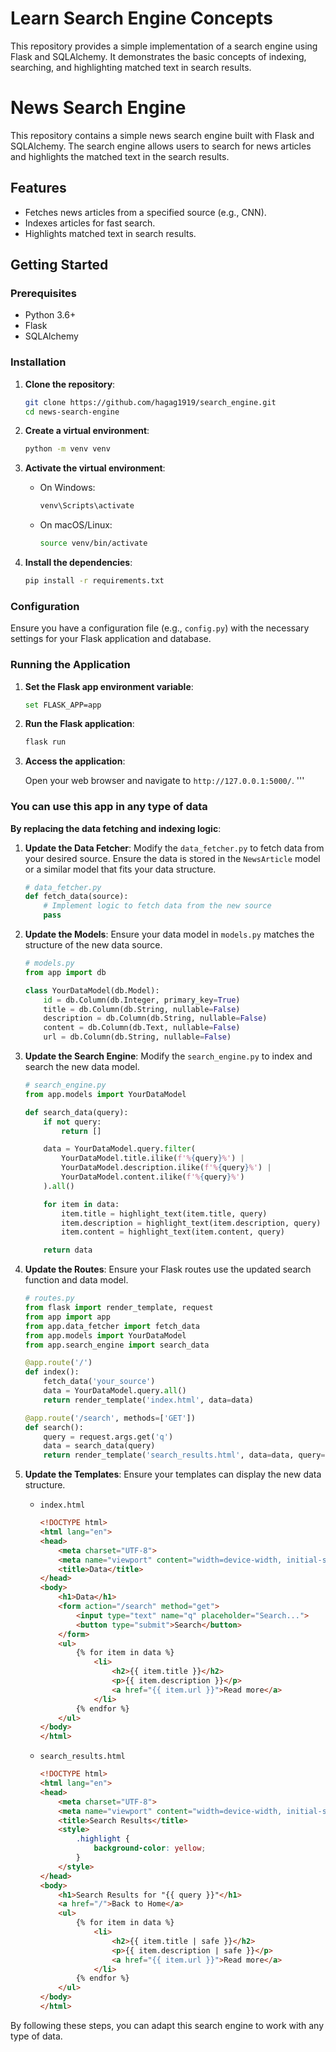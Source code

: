 
# Learn Search Engine Concepts

This repository provides a simple implementation of a search engine using Flask and SQLAlchemy. It demonstrates the basic concepts of indexing, searching, and highlighting matched text in search results.

# News Search Engine

This repository contains a simple news search engine built with Flask and SQLAlchemy. The search engine allows users to search for news articles and highlights the matched text in the search results.

## Features

- Fetches news articles from a specified source (e.g., CNN).
- Indexes articles for fast search.
- Highlights matched text in search results.

## Getting Started

### Prerequisites

- Python 3.6+
- Flask
- SQLAlchemy

### Installation

1. **Clone the repository**:

    ```sh
    git clone https://github.com/hagag1919/search_engine.git
    cd news-search-engine
    ```

2. **Create a virtual environment**:

    ```sh
    python -m venv venv
    ```

3. **Activate the virtual environment**:

    - On Windows:

        ```sh
        venv\Scripts\activate
        ```

    - On macOS/Linux:

        ```sh
        source venv/bin/activate
        ```

4. **Install the dependencies**:

    ```sh
    pip install -r requirements.txt
    ```

### Configuration

Ensure you have a configuration file (e.g., `config.py`) with the necessary settings for your Flask application and database.

### Running the Application

1. **Set the Flask app environment variable**:

    ```sh
    set FLASK_APP=app
    ```

2. **Run the Flask application**:

    ```sh
    flask run
    ```

3. **Access the application**:

    Open your web browser and navigate to `http://127.0.0.1:5000/`.
    '''

### You can use this app in any type of data

**By replacing the data fetching and indexing logic**: 

1. **Update the Data Fetcher**: Modify the `data_fetcher.py` to fetch data from your desired source. Ensure the data is stored in the `NewsArticle` model or a similar model that fits your data structure.

    ```python
    # data_fetcher.py
    def fetch_data(source):
        # Implement logic to fetch data from the new source
        pass
    ```

2. **Update the Models**: Ensure your data model in `models.py` matches the structure of the new data source.

    ```python
    # models.py
    from app import db

    class YourDataModel(db.Model):
        id = db.Column(db.Integer, primary_key=True)
        title = db.Column(db.String, nullable=False)
        description = db.Column(db.String, nullable=False)
        content = db.Column(db.Text, nullable=False)
        url = db.Column(db.String, nullable=False)
    ```

3. **Update the Search Engine**: Modify the `search_engine.py` to index and search the new data model.

    ```python
    # search_engine.py
    from app.models import YourDataModel

    def search_data(query):
        if not query:
            return []

        data = YourDataModel.query.filter(
            YourDataModel.title.ilike(f'%{query}%') |
            YourDataModel.description.ilike(f'%{query}%') |
            YourDataModel.content.ilike(f'%{query}%')
        ).all()

        for item in data:
            item.title = highlight_text(item.title, query)
            item.description = highlight_text(item.description, query)
            item.content = highlight_text(item.content, query)

        return data
    ```

4. **Update the Routes**: Ensure your Flask routes use the updated search function and data model.

    ```python
    # routes.py
    from flask import render_template, request
    from app import app
    from app.data_fetcher import fetch_data
    from app.models import YourDataModel
    from app.search_engine import search_data

    @app.route('/')
    def index():
        fetch_data('your_source')
        data = YourDataModel.query.all()
        return render_template('index.html', data=data)

    @app.route('/search', methods=['GET'])
    def search():
        query = request.args.get('q')
        data = search_data(query)
        return render_template('search_results.html', data=data, query=query)
    ```

5. **Update the Templates**: Ensure your templates can display the new data structure.

    - `index.html`

        ```html
        <!DOCTYPE html>
        <html lang="en">
        <head>
            <meta charset="UTF-8">
            <meta name="viewport" content="width=device-width, initial-scale=1.0">
            <title>Data</title>
        </head>
        <body>
            <h1>Data</h1>
            <form action="/search" method="get">
                <input type="text" name="q" placeholder="Search...">
                <button type="submit">Search</button>
            </form>
            <ul>
                {% for item in data %}
                    <li>
                        <h2>{{ item.title }}</h2>
                        <p>{{ item.description }}</p>
                        <a href="{{ item.url }}">Read more</a>
                    </li>
                {% endfor %}
            </ul>
        </body>
        </html>
        ```

    - `search_results.html`

        ```html
        <!DOCTYPE html>
        <html lang="en">
        <head>
            <meta charset="UTF-8">
            <meta name="viewport" content="width=device-width, initial-scale=1.0">
            <title>Search Results</title>
            <style>
                .highlight {
                    background-color: yellow;
                }
            </style>
        </head>
        <body>
            <h1>Search Results for "{{ query }}"</h1>
            <a href="/">Back to Home</a>
            <ul>
                {% for item in data %}
                    <li>
                        <h2>{{ item.title | safe }}</h2>
                        <p>{{ item.description | safe }}</p>
                        <a href="{{ item.url }}">Read more</a>
                    </li>
                {% endfor %}
            </ul>
        </body>
        </html>
        ```

By following these steps, you can adapt this search engine to work with any type of data.
